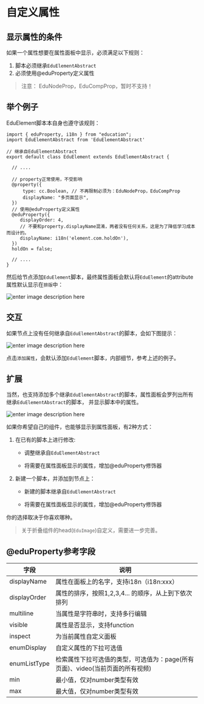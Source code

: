 # 自定义属性

## 显示属性的条件

如果一个属性想要在属性面板中显示，必须满足以下规则：

1. 脚本必须继承`EduElementAbstract`
2. 必须使用@eduProperty定义属性

> 注意： EduNodeProp，EduCompProp，暂时不支持！

## 举个例子

EduElement脚本本自身也遵守该规则：

```
import { eduProperty, i18n } from "education";
import EduElementAbstract from 'EduElementAbstract'

// 继承自EduElementAbstract
export default class EduElement extends EduElementAbstract {

  // ....
  
  // property正常使用，不受影响
  @property({
      type: cc.Boolean, // 不再限制必须为：EduNodeProp，EduCompProp
      displayName: "多页面显示",
  })
  // 使用@eduProperty定义属性
  @eduProperty({
     displayOrder: 4,
     // 不要和property.displayName混淆，两者没有任何关系，这是为了降低学习成本而设计的。
     displayName: i18n('element.com.holdOn'), 
  })
  holdOn = false;
    
  // ....   
}
```

然后给节点添加`EduElement`脚本，最终属性面板会默认将`EduElement`的attribute属性默认显示在`排版`中：

![enter image description here](/tdl/tfl/pictures/202106/tapd_68212706_1623761998_11.png)

## 交互

如果节点上没有任何继承自`EduElementAbstract`的脚本，会如下图提示：

![enter image description here](/tdl/tfl/pictures/202106/tapd_68212706_1623762011_82.png)

点击`添加属性`，会默认添加`EduElement`脚本，内部细节，参考上述的例子。

## 扩展

当然，也支持添加多个继承`EduElementAbstract`的脚本，属性面板会罗列出所有继承`EduElementAbstract`的脚本，
并显示脚本中的属性。

![enter image description here](/tdl/tfl/pictures/202106/tapd_68212706_1623762033_59.png)

如果你希望自己的组件，也能够显示到属性面板，有2种方式：

1. 在已有的脚本上进行修改:

    - 调整继承自`EduElementAbstract`

    - 将需要在属性面板显示的属性，增加@eduProperty修饰器

2. 新建一个脚本，并添加到节点上：

    - 新建的脚本继承自`EduElementAbstract`

    - 将需要在属性面板显示的属性，增加@eduProperty修饰器

你的选择取决于你喜欢哪种。

> 关于折叠组件的head(`EduImage`)自定义，需要进一步完善。

## @eduProperty参考字段
 
|字段|说明|
|--|--|
|displayName|属性在面板上的名字，支持i18n（i18n:xxx）|
|displayOrder|属性的排序，按照1,2,3,4... 的顺序，从上到下依次排列|
|multiline|当属性是字符串时，支持多行编辑|
|visible|属性是否显示，支持function|
|inspect|为当前属性自定义面板|
|enumDisplay|自定义属性的下拉可选值|
|enumListType|检索属性下拉可选值的类型，可选值为：page(所有页面)、video(当前页面的所有视频)|
|min|最小值，仅对number类型有效|
|max|最大值，仅对number类型有效|
